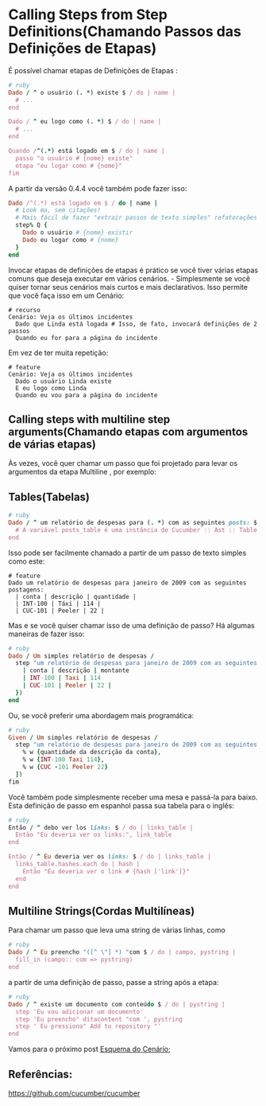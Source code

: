 # Calling Steps from Step Definitions(Chamando Passos das Definições de Etapas)

É possível chamar etapas de Definições de Etapas :

```ruby
# ruby 
Dado / ^ o usuário (. *) existe $ / do | name | 
  # ... 
end 

Dado / ^ eu logo como (. *) $ / do | name | 
  # ... 
end 

Quando /^(.*) está logado em $ / do | name | 
  passo "o usuário # {nome} existe" 
  etapa "eu logar como # {nome}" 
fim
```

A partir da versão 0.4.4 você também pode fazer isso:

```ruby
Dado /^(.*) está logado em $ / do | name | 
  # Look ma, sem citações! 
  # Mais fácil de fazer "extrair passos de texto simples" refatorações com corte e colar! 
  step% Q { 
    Dado o usuário # {nome} existir 
    Dado eu logar como # {nome} 
  } 
end
```

Invocar etapas de definições de etapas é prático se você tiver várias etapas comuns que deseja executar em vários cenários. - Simplesmente se você quiser tornar seus cenários mais curtos e mais declarativos. Isso permite que você faça isso em um Cenário:

```
# recurso 
Cenário: Veja os últimos incidentes 
  Dado que Linda está logada # Isso, de fato, invocará definições de 2 passos 
  Quando eu for para a página do incidente
```

Em vez de ter muita repetição:

```
# feature 
Cenário: Veja os últimos incidentes 
  Dado o usuário Linda existe 
  E eu logo como Linda 
  Quando eu vou para a página do incidente
```

## Calling steps with multiline step arguments(Chamando etapas com argumentos de várias etapas)

Às vezes, você quer chamar um passo que foi projetado para levar os argumentos da etapa Multiline , por exemplo:

## Tables(Tabelas)

```ruby
# ruby 
Dado / ^ um relatório de despesas para (. *) com as seguintes posts: $ / do | date, posts_table | 
  # A variável posts_table é uma instância de Cucumber :: Ast :: Table 
end
```

Isso pode ser facilmente chamado a partir de um passo de texto simples como este:

```
# feature 
Dado um relatório de despesas para janeiro de 2009 com as seguintes postagens: 
  | conta | descrição | quantidade | 
  | INT-100 | Táxi | 114 | 
  | CUC-101 | Peeler | 22 |
```

Mas e se você quiser chamar isso de uma definição de passo? Há algumas maneiras de fazer isso:

```ruby
# ruby 
Dado / Um simples relatório de despesas / 
  step "um relatório de despesas para janeiro de 2009 com as seguintes postagens:", table (% { 
    | conta | descrição | montante 
    | INT-100 | Taxi | 114 
    | CUC-101 | Peeler | 22 | 
  }) 
end
```

Ou, se você preferir uma abordagem mais programática:

```ruby
# ruby 
Given / Um simples relatório de despesas / 
  step "um relatório de despesas para janeiro de 2009 com as seguintes postagens:", table ([ 
    % w {quantidade da descrição da conta}, 
    % w {INT-100 Taxi 114}, 
    % w {CUC -101 Peeler 22} 
  ]) 
fim
```

Você também pode simplesmente receber uma mesa e passá-la para baixo. Esta definição de passo em espanhol passa sua tabela para o inglês:

```ruby
# ruby 
Então / ^ debo ver los links: $ / do | links_table | 
  Então "Eu deveria ver os links:", link_table 
end 

Então / ^ Eu deveria ver os links: $ / do | links_table | 
  links_table.hashes.each do | hash | 
    Então "Eu deveria ver o link # {hash ['link']}" 
  end 
end
```

## Multiline Strings(Cordas Multilíneas)

Para chamar um passo que leva uma string de várias linhas, como

```ruby
# ruby 
Dado / ^ Eu preencho "([^ \"] *) "com $ / do | campo, pystring | 
  fill_in (campo:: com => pystring) 
end
```

a partir de uma definição de passo, passe a string após a etapa:

```ruby
# ruby 
Dado / ^ existe um documento com conteúdo $ / do | pystring | 
  step 'Eu vou adicionar um documento'
  step 'Eu preencho" ditacontent "com ', pystring 
  step ' Eu pressiono" Add to repository "' 
end
```

Vamos para o próximo post [Esquema do Cenário](https://github.com/amaxsilva/Automacao_Ruby/blob/master/tests/Cucumber/07-esquema_cenario.md); 

## Referências:
	
https://github.com/cucumber/cucumber